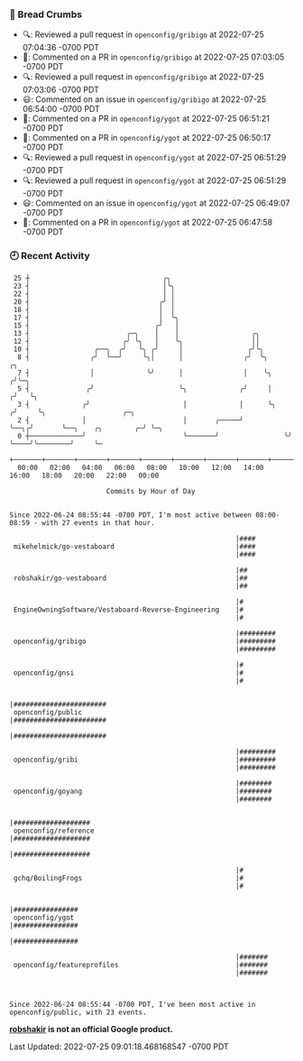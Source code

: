 ### 🍞 Bread Crumbs

 * 🔍: Reviewed a pull request in  `openconfig/gribigo` at 2022-07-25 07:04:36 -0700 PDT
 * 💬: Commented on a PR in  `openconfig/gribigo` at 2022-07-25 07:03:05 -0700 PDT
 * 🔍: Reviewed a pull request in  `openconfig/gribigo` at 2022-07-25 07:03:06 -0700 PDT
 * 😃: Commented on an issue in `openconfig/gribigo` at 2022-07-25 06:54:00 -0700 PDT
 * 💬: Commented on a PR in  `openconfig/ygot` at 2022-07-25 06:51:21 -0700 PDT
 * 💬: Commented on a PR in  `openconfig/ygot` at 2022-07-25 06:50:17 -0700 PDT
 * 🔍: Reviewed a pull request in  `openconfig/ygot` at 2022-07-25 06:51:29 -0700 PDT
 * 🔍: Reviewed a pull request in  `openconfig/ygot` at 2022-07-25 06:51:29 -0700 PDT
 * 😃: Commented on an issue in `openconfig/ygot` at 2022-07-25 06:49:07 -0700 PDT
 * 💬: Commented on a PR in  `openconfig/ygot` at 2022-07-25 06:47:58 -0700 PDT

### 🕘 Recent Activity
```
 25 ┼                                 ╭╮
 23 ┤                                 │╰╮
 22 ┤                                 │ │
 20 ┤                                ╭╯ │
 18 ┤                                │  │
 17 ┤                                │  ╰╮
 15 ┤                               ╭╯   │
 13 ┤                        ╭─╮    │    │                  ╭╮
 12 ┤                       ╭╯ ╰╮   │    ╰╮                 ││
 10 ┤                ╭──╮  ╭╯   ╰╮ ╭╯     │                ╭╯╰╮
  8 ┤               ╭╯  ╰──╯     ╰╮│      │               ╭╯  ╰╮         ╭╮
  7 ┤               │             ╰╯      │               │    ╰╮       ╭╯╰─╮
  5 ┤              ╭╯                     ╰╮             ╭╯     │      ╭╯   ╰╮
  3 ┤             ╭╯                       │             │      ╰╮    ╭╯     ╰╮                   ╭─╮
  2 ┤             │                        │       ╭─────╯       ╰──╮╭╯       ╰──╮    ╭╮        ╭─╯ ╰─╮
  0 ┼─────────────╯                        ╰───────╯                ╰╯           ╰────╯╰────────╯     ╰─
    +───────+───────+───────+───────+───────+───────+───────+───────+───────+───────+───────+───────+────
  00:00   02:00   04:00   06:00   08:00   10:00   12:00   14:00   16:00   18:00   20:00   22:00   00:00   

						Commits by Hour of Day


Since 2022-06-24 08:55:44 -0700 PDT, I'm most active between 08:00-08:59 - with 27 events in that hour.

```



```
                                                        |####
 mikehelmick/go-vestaboard                              |####
                                                        |####

                                                        |##
 robshakir/go-vestaboard                                |##
                                                        |##

                                                        |#
 EngineOwningSoftware/Vestaboard-Reverse-Engineering    |#
                                                        |#

                                                        |#########
 openconfig/gribigo                                     |#########
                                                        |#########

                                                        |#
 openconfig/gnsi                                        |#
                                                        |#

                                                        |#######################
 openconfig/public                                      |#######################
                                                        |#######################

                                                        |#########
 openconfig/gribi                                       |#########
                                                        |#########

                                                        |########
 openconfig/goyang                                      |########
                                                        |########

                                                        |###################
 openconfig/reference                                   |###################
                                                        |###################

                                                        |#
 gchq/BoilingFrogs                                      |#
                                                        |#

                                                        |################
 openconfig/ygot                                        |################
                                                        |################

                                                        |#######
 openconfig/featureprofiles                             |#######
                                                        |#######



Since 2022-06-24 08:55:44 -0700 PDT, I've been most active in openconfig/public, with 23 events.

```
**[robshakir](mailto:robjs@google.com) is not an official Google product.**  


Last Updated: 2022-07-25 09:01:18.468168547 -0700 PDT

